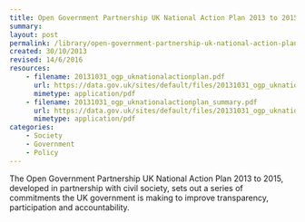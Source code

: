 ```yaml
---
title: Open Government Partnership UK National Action Plan 2013 to 2015
summary: 
layout: post
permalink: /library/open-government-partnership-uk-national-action-plan-2013-2015
created: 30/10/2013
revised: 14/6/2016
resources:
    - filename: 20131031_ogp_uknationalactionplan.pdf
      url: https://data.gov.uk/sites/default/files/20131031_ogp_uknationalactionplan.pdf
      mimetype: application/pdf
    - filename: 20131031_ogp_uknationalactionplan_summary.pdf
      url: https://data.gov.uk/sites/default/files/20131031_ogp_uknationalactionplan_summary.pdf
      mimetype: application/pdf
categories:
    - Society
    - Government
    - Policy
---
```


<p>The Open Government Partnership UK National Action Plan 2013 to 2015, developed in partnership with civil society, sets out a series of commitments the UK government is making to improve transparency, participation and accountability.</p>
